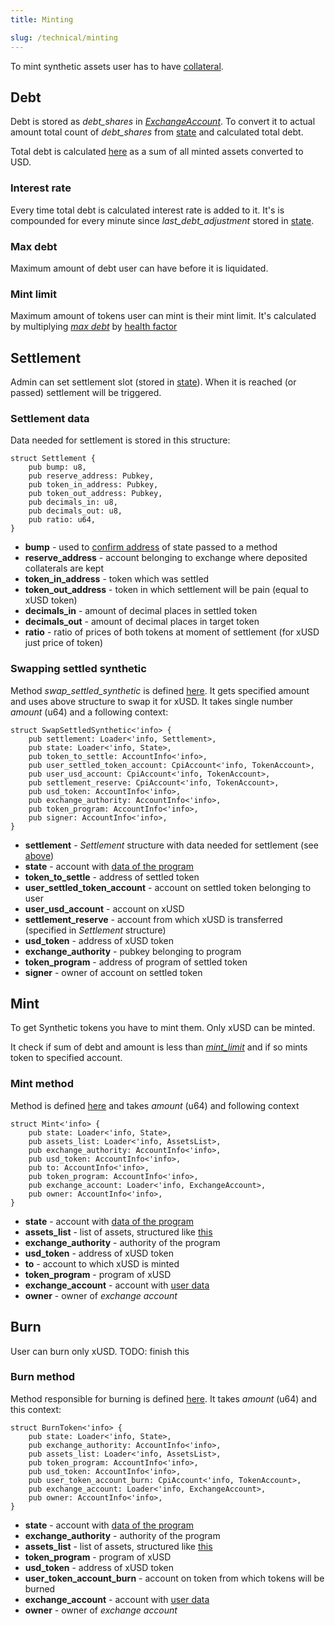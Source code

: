 ```yaml
---
title: Minting 

slug: /technical/minting
---
```


To mint synthetic assets user has to have [collateral](/docs/technical/collateral). 


## Debt

Debt is stored as *debt_shares* in [_ExchangeAccount_](/docs/technical/account). To convert it to actual amount total count of *debt_shares* from [state](http://localhost:3000/docs/technical/state#structure-of-state) and calculated total debt.

Total debt is calculated [here](https://github.com/Synthetify/synthetify-protocol/blob/4c39873b86324348c40c9677fac15db4f6a48dce/programs/exchange/src/math.rs#L12-L33) as a sum of all minted assets converted to USD.


### Interest rate 

Every time total debt is calculated interest rate is added to it. It's is compounded for every minute since *last_debt_adjustment* stored in [state](http://localhost:3000/docs/technical/state#structure-of-state). 


### Max debt

Maximum amount of debt user can have before it is liquidated.


### Mint limit

Maximum amount of tokens user can mint is their mint limit. It's calculated by multiplying [*max debt*](#max-debt) by [health factor](http://localhost:3000/docs/technical/state#structure-of-state)


## Settlement

Admin can set settlement slot (stored in [state](/docs/technical/state#structure-of-state)). When it is reached (or passed) settlement will be triggered.

### Settlement data

Data needed for settlement is stored in this structure:

    struct Settlement {
        pub bump: u8,
        pub reserve_address: Pubkey,
        pub token_in_address: Pubkey,
        pub token_out_address: Pubkey,
        pub decimals_in: u8,
        pub decimals_out: u8,
        pub ratio: u64,
    }

  * **bump** - used to [confirm address](https://docs.solana.com/developing/programming-model/calling-between-programs#hash-based-generated-program-addresses) of state passed to a method
  * **reserve_address** - account belonging to exchange where deposited collaterals are kept
  * **token_in_address** - token which was settled
  * **token_out_address** - token in which settlement will be pain (equal to xUSD token)
  * **decimals_in** - amount of decimal places in settled token
  * **decimals_out** - amount of decimal places in target token
  * **ratio** - ratio of prices of both tokens at moment of settlement (for xUSD just price of token)

### Swapping settled synthetic

Method *swap_settled_synthetic* is defined [here](https://github.com/Synthetify/synthetify-protocol/blob/4c39873b86324348c40c9677fac15db4f6a48dce/programs/exchange/src/lib.rs#L1362-L1393). It gets specified amount and uses above structure to swap it for xUSD. It takes single number _amount_ (u64) and a following context:

    struct SwapSettledSynthetic<'info> {
        pub settlement: Loader<'info, Settlement>,
        pub state: Loader<'info, State>,
        pub token_to_settle: AccountInfo<'info>,
        pub user_settled_token_account: CpiAccount<'info, TokenAccount>,
        pub user_usd_account: CpiAccount<'info, TokenAccount>,
        pub settlement_reserve: CpiAccount<'info, TokenAccount>,
        pub usd_token: AccountInfo<'info>,
        pub exchange_authority: AccountInfo<'info>,
        pub token_program: AccountInfo<'info>,
        pub signer: AccountInfo<'info>,
    }

  * **settlement** - _Settlement_ structure with data needed for settlement (see [above](#settlement-data))
  * **state** - account with [data of the program](/docs/technical/state)
  * **token_to_settle** - address of settled token
  * **user_settled_token_account** - account on settled token belonging to user
  * **user_usd_account** - account on xUSD
  * **settlement_reserve** - account from which xUSD is transferred (specified in _Settlement_ structure)
  * **usd_token** - address of xUSD token
  * **exchange_authority** - pubkey belonging to program
  * **token_program** - address of program of settled token
  * **signer** - owner of account on settled token


## Mint

To get Synthetic tokens you have to mint them. Only xUSD can be minted. 

It check if sum of debt and amount is less than [*mint_limit*](#mint-limit) and if so mints token to specified account.



### Mint method

Method is defined [here](https://github.com/Synthetify/synthetify-protocol/blob/cb56d5f6aa971375d651ae452c216d42203c511a/programs/exchange/src/lib.rs#L258-L314) and takes _amount_ (u64) and following context

    struct Mint<'info> {
        pub state: Loader<'info, State>,
        pub assets_list: Loader<'info, AssetsList>,
        pub exchange_authority: AccountInfo<'info>,
        pub usd_token: AccountInfo<'info>,
        pub to: AccountInfo<'info>,
        pub token_program: AccountInfo<'info>,
        pub exchange_account: Loader<'info, ExchangeAccount>,
        pub owner: AccountInfo<'info>,
    }

  * **state** - account with [data of the program](/docs/technical/state)
  * **assets_list** - list of assets, structured like [this]('/docs/technical/state#assetslist-structure')
  * **exchange_authority** - authority of the program
  * **usd_token** - address of xUSD token
  * **to** - account to which xUSD is minted
  * **token_program** - program of xUSD
  * **exchange_account** - account with [user data](/docs/technical/account#structure-of-account)
  * **owner** - owner of _exchange account_


## Burn
User can burn only xUSD.
TODO: finish this

### Burn method

Method responsible for burning is defined [here](https://github.com/Synthetify/synthetify-protocol/blob/cb56d5f6aa971375d651ae452c216d42203c511a/programs/exchange/src/lib.rs#L539-L661). It takes _amount_ (u64) and this context:

    struct BurnToken<'info> {
        pub state: Loader<'info, State>,
        pub exchange_authority: AccountInfo<'info>,
        pub assets_list: Loader<'info, AssetsList>,
        pub token_program: AccountInfo<'info>,
        pub usd_token: AccountInfo<'info>,
        pub user_token_account_burn: CpiAccount<'info, TokenAccount>,
        pub exchange_account: Loader<'info, ExchangeAccount>,
        pub owner: AccountInfo<'info>,
    }

  * **state** - account with [data of the program](/docs/technical/state)
  * **exchange_authority** - authority of the program
  * **assets_list** - list of assets, structured like [this]('/docs/technical/state#assetslist-structure')
  * **token_program** - program of xUSD
  * **usd_token** - address of xUSD token
  * **user_token_account_burn** - account on token from which tokens will be burned
  * **exchange_account** - account with [user data](/docs/technical/account#structure-of-account)
  * **owner** - owner of _exchange account_

